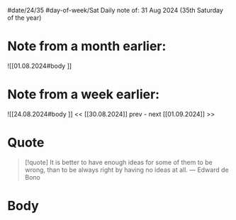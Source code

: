 
#date/24/35
#day-of-week/Sat
Daily note of: 31 Aug 2024 (35th Saturday of the year)

# Note from a month earlier:
![[01.08.2024#body ]]

# Note from a week earlier:
![[24.08.2024#body ]]
 << [[30.08.2024]] prev - next [[01.09.2024]] >>
# Quote

> [!quote] It is better to have enough ideas for some of them to be wrong, than to be always right by having no ideas at all.
> — Edward de Bono
# Body

